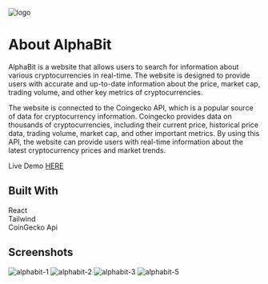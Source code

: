 ![logo](https://github.com/JerrisonY/AlphaBit/assets/50745669/2c455b6b-946e-4384-a8ac-90d71a729985)


# About AlphaBit

AlphaBit is a website that allows users to search for information about various cryptocurrencies in real-time. The website is designed to provide users with accurate and up-to-date information about the price, market cap, trading volume, and other key metrics of cryptocurrencies.

The website is connected to the Coingecko API, which is a popular source of data for cryptocurrency information. Coingecko provides data on thousands of cryptocurrencies, including their current price, historical price data, trading volume, market cap, and other important metrics. By using this API, the website can provide users with real-time information about the latest cryptocurrency prices and market trends.

Live Demo [HERE](https://alphabit-crypto.vercel.app/)

## Built With

React  
Tailwind  
CoinGecko Api

## Screenshots


![alphabit-1](https://github.com/JerrisonY/AlphaBit/assets/50745669/b0c23ff9-1815-4af5-94c2-e613cc2fae42)
![alphabit-2](https://github.com/JerrisonY/AlphaBit/assets/50745669/c233af8c-8bc6-4b14-b25f-3d6b1052849d)
![alphabit-3](https://github.com/JerrisonY/AlphaBit/assets/50745669/b269ca23-5c21-41a7-81dd-5aebbe76aa54)
![alphabit-5](https://github.com/JerrisonY/AlphaBit/assets/50745669/ca7f2bc0-6909-4949-8f24-a19c7723d05d)
